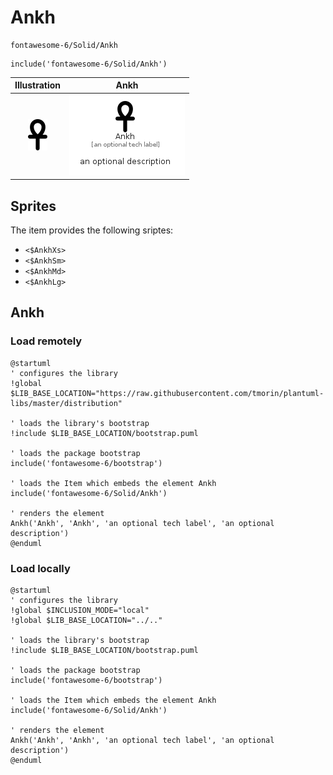 # Ankh


```text
fontawesome-6/Solid/Ankh
```

```text
include('fontawesome-6/Solid/Ankh')
```



| Illustration | Ankh |
| :---: | :---: |
| ![illustration for Illustration](../../fontawesome-6/Solid/Ankh.png) | ![illustration for Ankh](../../fontawesome-6/Solid/Ankh.Local.png) |



## Sprites
The item provides the following sriptes:

- `<$AnkhXs>`
- `<$AnkhSm>`
- `<$AnkhMd>`
- `<$AnkhLg>`





## Ankh

### Load remotely
```plantuml
@startuml
' configures the library
!global $LIB_BASE_LOCATION="https://raw.githubusercontent.com/tmorin/plantuml-libs/master/distribution"

' loads the library's bootstrap
!include $LIB_BASE_LOCATION/bootstrap.puml

' loads the package bootstrap
include('fontawesome-6/bootstrap')

' loads the Item which embeds the element Ankh
include('fontawesome-6/Solid/Ankh')

' renders the element
Ankh('Ankh', 'Ankh', 'an optional tech label', 'an optional description')
@enduml
```

### Load locally
```plantuml
@startuml
' configures the library
!global $INCLUSION_MODE="local"
!global $LIB_BASE_LOCATION="../.."

' loads the library's bootstrap
!include $LIB_BASE_LOCATION/bootstrap.puml

' loads the package bootstrap
include('fontawesome-6/bootstrap')

' loads the Item which embeds the element Ankh
include('fontawesome-6/Solid/Ankh')

' renders the element
Ankh('Ankh', 'Ankh', 'an optional tech label', 'an optional description')
@enduml
```

